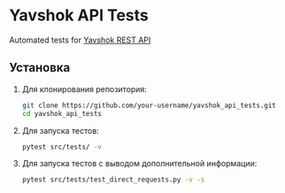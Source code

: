 # Yavshok API Tests

Automated tests for [Yavshok REST API](https://api.yavshok.ru/swagger)

## Установка

1. Для клонирования репозитория:
   ```bash
   git clone https://github.com/your-username/yavshok_api_tests.git
   cd yavshok_api_tests

2. Для запуска тестов:
    ```bash
    pytest src/tests/ -v

3. Для запуска тестов с выводом дополнительной информации:
   ```bash
   pytest src/tests/test_direct_requests.py -v -s